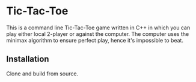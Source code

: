 # Tic-Tac-Toe

This is a command line Tic-Tac-Toe game written in C++ in which you can play either local 2-player or against the computer.
The computer uses the minimax algorithm to ensure perfect play, hence it's impossible to beat.

## Installation

Clone and build from source.
